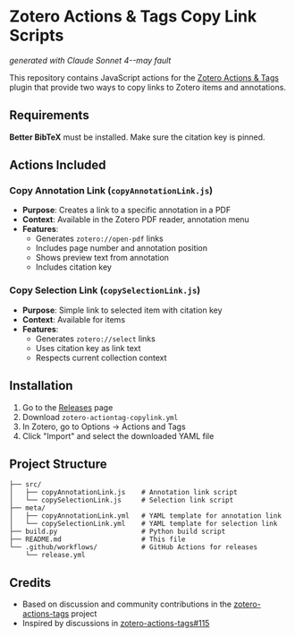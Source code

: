 # Zotero Actions & Tags Copy Link Scripts

*generated with Claude Sonnet 4--may fault*

This repository contains JavaScript actions for the [Zotero Actions & Tags](https://github.com/windingwind/zotero-actions-tags) plugin that provide two ways to copy links to Zotero items and annotations.

## Requirements

**Better BibTeX** must be installed. Make sure the citation key is pinned.

## Actions Included

### Copy Annotation Link (`copyAnnotationLink.js`)

- **Purpose**: Creates a link to a specific annotation in a PDF
- **Context**: Available in the Zotero PDF reader, annotation menu
- **Features**: 
  - Generates `zotero://open-pdf` links
  - Includes page number and annotation position
  - Shows preview text from annotation
  - Includes citation key

### Copy Selection Link (`copySelectionLink.js`)

- **Purpose**: Simple link to selected item with citation key
- **Context**: Available for items
- **Features**:
  - Generates `zotero://select` links
  - Uses citation key as link text
  - Respects current collection context

## Installation

1. Go to the [Releases](https://github.com/lee-lab-skku/zotero-actiontag-copylink/releases) page
2. Download `zotero-actiontag-copylink.yml`
3. In Zotero, go to Options → Actions and Tags
4. Click "Import" and select the downloaded YAML file

## Project Structure

```
├── src/
│   ├── copyAnnotationLink.js    # Annotation link script
│   └── copySelectionLink.js     # Selection link script
├── meta/
│   ├── copyAnnotationLink.yml   # YAML template for annotation link
│   └── copySelectionLink.yml    # YAML template for selection link
├── build.py                     # Python build script
├── README.md                    # This file
└── .github/workflows/           # GitHub Actions for releases
    └── release.yml
```

## Credits

- Based on discussion and community contributions in the [zotero-actions-tags](https://github.com/windingwind/zotero-actions-tags) project
- Inspired by discussions in [zotero-actions-tags#115](https://github.com/windingwind/zotero-actions-tags/discussions/115)